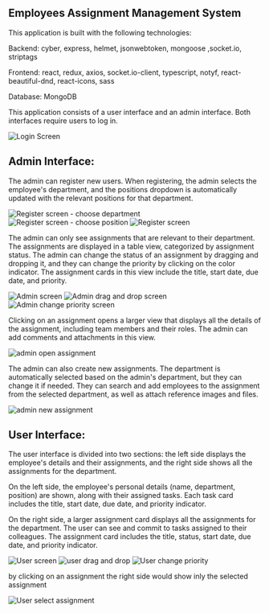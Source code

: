 ## **Employees Assignment Management System**

This application is built with the following technologies:

Backend:
cyber, express, helmet, jsonwebtoken, mongoose ,socket.io, striptags

Frontend:
react, redux, axios, socket.io-client, typescript, notyf, react-beautiful-dnd, react-icons, sass

Database:
MongoDB

This application consists of a user interface and an admin interface. Both interfaces require users to log in.

![Login Screen](/screenshots/Login.png)

## **Admin Interface:**

The admin can register new users. When registering, the admin selects the employee's department, and the positions dropdown is automatically updated with the relevant positions for that department.

![Register screen - choose department](/screenshots/RegisterSelectDepartment.png)
![Register screen - choose position](/screenshots/RegisterSelectDepartment.png)
![Register screen](/screenshots/Register.png)

The admin can only see assignments that are relevant to their department. The assignments are displayed in a table view, categorized by assignment status. The admin can change the status of an assignment by dragging and dropping it, and they can change the priority by clicking on the color indicator. The assignment cards in this view include the title, start date, due date, and priority.

![Admin screen](/screenshots/AdminScreen.png)
![Admin drag and drop screen](/screenshots/AdminDragNDrop.png)
![Admin change priority screen](/screenshots/AdminChangePriority.png)

Clicking on an assignment opens a larger view that displays all the details of the assignment, including team members and their roles. The admin can add comments and attachments in this view.

![admin open assignment](/screenshots/adminOpenAssignment.png)

The admin can also create new assignments. The department is automatically selected based on the admin's department, but they can change it if needed. They can search and add employees to the assignment from the selected department, as well as attach reference images and files.

![admin new assignment](/screenshots/newAssignment.png)

## **User Interface:**

The user interface is divided into two sections: the left side displays the employee's details and their assignments, and the right side shows all the assignments for the department.

On the left side, the employee's personal details (name, department, position) are shown, along with their assigned tasks. Each task card includes the title, start date, due date, and priority indicator.

On the right side, a larger assignment card displays all the assignments for the department. The user can see and commit to tasks assigned to their colleagues. The assignment card includes the title, status, start date, due date, and priority indicator.

![User screen](/screenshots/UserScreen.png)
![user drag and drop](/screenshots/userDragNDrop.png)
![User change priority](/screenshots/UserChangePriority.png)

by clicking on an assignment the right side would show inly the selected assignment

![User select assignment](/screenshots/UserSelectAssignment.png)

